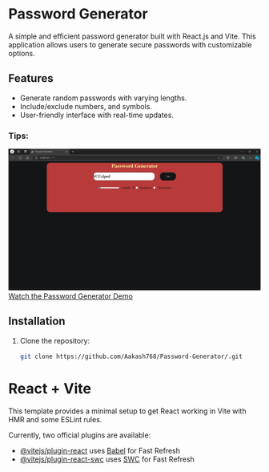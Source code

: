 # Password Generator

A simple and efficient password generator built with React.js and Vite. This application allows users to generate secure passwords with customizable options.

## Features

- Generate random passwords with varying lengths.
- Include/exclude numbers, and symbols.
- User-friendly interface with real-time updates.


### Tips:
[![Watch the Password Generator Demo](public/Screenshots/SS_1.png)](public/Screenshots/video.mp4)
[Watch the Password Generator Demo](https://yourusername.github.io/repo-name/public/Screenshots/video.mp4)




## Installation

1. Clone the repository:
   ```bash
   git clone https://github.com/Aakash768/Password-Generator/.git


# React + Vite

This template provides a minimal setup to get React working in Vite with HMR and some ESLint rules.

Currently, two official plugins are available:

- [@vitejs/plugin-react](https://github.com/vitejs/vite-plugin-react/blob/main/packages/plugin-react/README.md) uses [Babel](https://babeljs.io/) for Fast Refresh
- [@vitejs/plugin-react-swc](https://github.com/vitejs/vite-plugin-react-swc) uses [SWC](https://swc.rs/) for Fast Refresh
